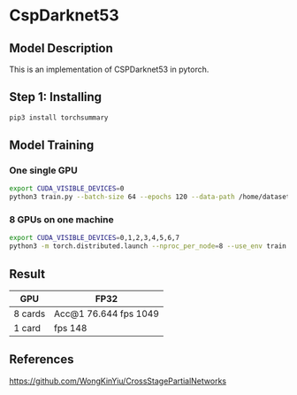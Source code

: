 # CspDarknet53

## Model Description

This is an implementation of CSPDarknet53 in pytorch.

## Step 1: Installing

```bash
pip3 install torchsummary
```

## Model Training

### One single GPU

```bash
export CUDA_VISIBLE_DEVICES=0
python3 train.py --batch-size 64 --epochs 120 --data-path /home/datasets/cv/imagenet
```

### 8 GPUs on one machine
```bash
export CUDA_VISIBLE_DEVICES=0,1,2,3,4,5,6,7
python3 -m torch.distributed.launch --nproc_per_node=8 --use_env train.py --batch-size 64 --epochs 120 --data-path /home/datasets/cv/imagenet
```

## Result

| GPU         | FP32                                 |
| ----------- | ------------------------------------ |
| 8 cards     |  Acc@1 76.644     fps 1049           |
| 1 card      |                   fps 148            |

## References

https://github.com/WongKinYiu/CrossStagePartialNetworks
